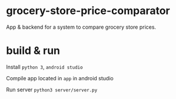 # grocery-store-price-comparator
App &amp; backend for a system to compare grocery store prices.

# build &amp; run
Install `python 3`, `android studio`

Compile app located in `app` in android studio

Run server
`python3 server/server.py`


